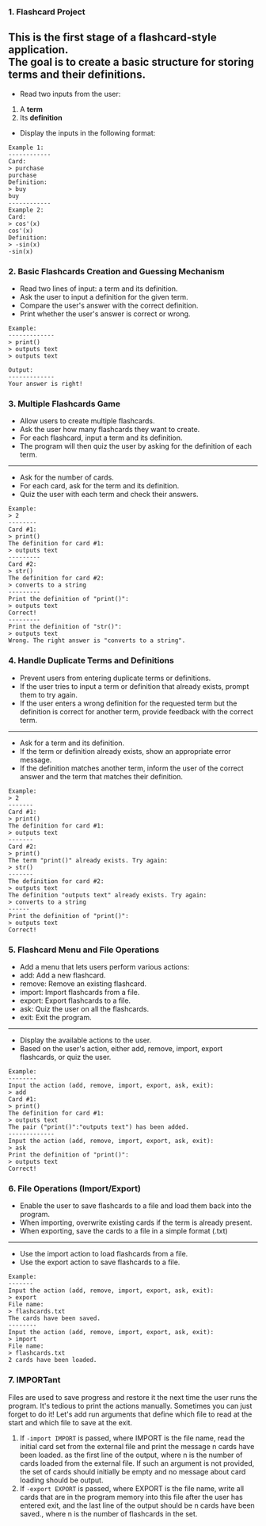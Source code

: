 ### 1. Flashcard Project

This is the first stage of a flashcard-style application.  
The goal is to create a basic structure for storing terms and their definitions.
---------

- Read two inputs from the user:

1. A **term**
2. Its **definition**

- Display the inputs in the following format:

```
Example 1:
------------
Card:
> purchase
purchase
Definition:
> buy
buy
------------
Example 2:
Card:
> cos'(x)
cos'(x)
Definition:
> -sin(x)
-sin(x)
```

### 2. Basic Flashcards Creation and Guessing Mechanism

- Read two lines of input: a term and its definition.
- Ask the user to input a definition for the given term.
- Compare the user's answer with the correct definition.
- Print whether the user's answer is correct or wrong.

```
Example:
-------------
> print()
> outputs text
> outputs text

Output:
-------------
Your answer is right!
```

### 3. Multiple Flashcards Game

- Allow users to create multiple flashcards.
- Ask the user how many flashcards they want to create.
- For each flashcard, input a term and its definition.
- The program will then quiz the user by asking for the definition of each term.

------------------

- Ask for the number of cards.
- For each card, ask for the term and its definition.
- Quiz the user with each term and check their answers.

```
Example:
> 2
--------
Card #1:
> print()
The definition for card #1:
> outputs text
---------
Card #2:
> str()
The definition for card #2:
> converts to a string
---------
Print the definition of "print()":
> outputs text
Correct!
---------
Print the definition of "str()":
> outputs text
Wrong. The right answer is "converts to a string".
```

### 4. Handle Duplicate Terms and Definitions

- Prevent users from entering duplicate terms or definitions.
- If the user tries to input a term or definition that already exists, prompt them to try again.
- If the user enters a wrong definition for the requested term but the definition is correct for another term, provide
  feedback with the correct term.

------------

- Ask for a term and its definition.
- If the term or definition already exists, show an appropriate error message.
- If the definition matches another term, inform the user of the correct answer and the term that matches their
  definition.

```
Example:
> 2
-------
Card #1:
> print()
The definition for card #1:
> outputs text
-------
Card #2:
> print()
The term "print()" already exists. Try again:
> str()
-------
The definition for card #2:
> outputs text
The definition "outputs text" already exists. Try again:
> converts to a string
------
Print the definition of "print()":
> outputs text
Correct!
```

### 5. Flashcard Menu and File Operations

- Add a menu that lets users perform various actions:
- add: Add a new flashcard.
- remove: Remove an existing flashcard.
- import: Import flashcards from a file.
- export: Export flashcards to a file.
- ask: Quiz the user on all the flashcards.
- exit: Exit the program.

---------------

- Display the available actions to the user.
- Based on the user's action, either add, remove, import, export flashcards, or quiz the user.

```
Example:
--------
Input the action (add, remove, import, export, ask, exit):
> add
Card #1:
> print()
The definition for card #1:
> outputs text
The pair ("print()":"outputs text") has been added.
-------------
Input the action (add, remove, import, export, ask, exit):
> ask
Print the definition of "print()":
> outputs text
Correct!
```

### 6. File Operations (Import/Export)

- Enable the user to save flashcards to a file and load them back into the program.
- When importing, overwrite existing cards if the term is already present.
- When exporting, save the cards to a file in a simple format (.txt)

-----------

- Use the import action to load flashcards from a file.
- Use the export action to save flashcards to a file.

```
Example:
-------
Input the action (add, remove, import, export, ask, exit):
> export
File name:
> flashcards.txt
The cards have been saved.
--------
Input the action (add, remove, import, export, ask, exit):
> import
File name:
> flashcards.txt
2 cards have been loaded.
```

### 7. IMPORTant

Files are used to save progress and restore it the next time the user runs the program. It's tedious to print the
actions manually. Sometimes you can just forget to do it! Let's add run arguments that define which file to read at the
start and which file to save at the exit.

1. If `-import IMPORT` is passed, where IMPORT is the file name, read the initial card set from the external file and
   print
   the message n cards have been loaded. as the first line of the output, where n is the number of cards loaded from the
   external file. If such an argument is not provided, the set of cards should initially be empty and no message about
   card
   loading should be output.
2. If `-export EXPORT` is passed, where EXPORT is the file name, write all cards that are in the program memory into
   this
   file after the user has entered exit, and the last line of the output should be n cards have been saved., where n is
   the
   number of flashcards in the set.